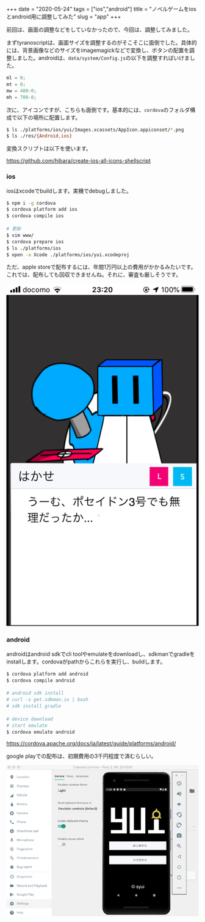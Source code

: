 +++
date = "2020-05-24"
tags = ["ios","android"]
title = "ノベルゲームをiosとandroid用に調整してみた"
slug = "app"
+++

前回は、画面の調整などをしていなかったので、今回は、調整してみました。

まずtyranoscriptは、画面サイズを調整するのがそこそこに面倒でした。具体的には、背景画像などのサイズをimagemagickなどで変換し、ボタンの配置を調整しました。androidは、`data/system/Config.js`の以下を調整すればいけました。

```js:www/data/system/Config.js
ml = 0;
mt = 0;
mw = 400-0;
mh = 700-0;
```

次に、アイコンですが、こちらも面倒です。基本的には、`cordova`のフォルダ構成で以下の場所に配置します。

```sh
$ ls ./platforms/ios/yui/Images.xcassets/AppIcon.appiconset/*.png
$ ls ./res/{Android,ios}
```

変換スクリプトは以下を使います。

https://github.com/hibara/create-ios-all-icons-shellscript

### ios

iosはxcodeでbuildします。実機でdebugしました。

```sh
$ npm i -g cordova
$ cordova platform add ios
$ cordova compile ios

# 更新
$ vim www/
$ cordova prepare ios
$ ls ./platforms/ios
$ open -a Xcode ./platforms/ios/yui.xcodeproj
```

ただ、apple storeで配布するには、年間1万円以上の費用がかかるみたいです。これでは、配布しても回収できませんね。それに、審査も厳しそうです。

![](https://raw.githubusercontent.com/syui/img/master/old/app_mobile_html5_ios_2020-05-24-23-20-28.png)

### android

androidはandroid sdkでcli toolやemulateをdownloadし、sdkmanでgradleをinstallします。cordovaがpathからこれらを実行し、buildします。

```sh
$ cordova platform add android
$ cordova compile android

# android sdk install
# curl -s get.sdkman.io | bash
# sdk install gradle

# device download
# start emulate
$ cordova emulate android
```

https://cordova.apache.org/docs/ja/latest/guide/platforms/android/

google playでの配布は、初期費用の3千円程度で済むらしい。

![](https://raw.githubusercontent.com/syui/img/master/old/app_mobile_html5_android_01.png)

